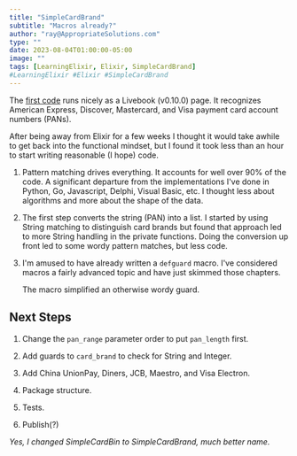 ```yaml
---
title: "SimpleCardBrand"
subtitle: "Macros already?"
author: "ray@AppropriateSolutions.com"
type: ""
date: 2023-08-04T01:00:00-05:00
image: ""
tags: [LearningElixir, Elixir, SimpleCardBrand]
#LearningElixir #Elixir #SimpleCardBrand
---
```


The [first code](https://github.com/rgacote/SimpleCardBrand/blob/v0.0.2/SimpleCardBrand.exs)
runs nicely as a Livebook (v0.10.0) page.
It recognizes American Express, Discover, Mastercard, and Visa payment card account numbers (PANs).

After being away from Elixir for a few weeks I thought it would take awhile to get back into the functional mindset,
but I found it took less than an hour to start writing reasonable (I hope) code.

<!--more-->

1. Pattern matching drives everything.
It accounts for well over 90% of the code.
A significant departure from the implementations I've done in Python, Go, Javascript, Delphi, Visual Basic, etc.
I thought less about algorithms and more about the shape of the data.

1. The first step converts the string (PAN) into a list.
I started by using String matching to distinguish card brands but found that approach led to more String handling in the private functions.
Doing the conversion up front led to some wordy pattern matches, but less code.

1. I'm amused to have already written a `defguard` macro.
I've considered macros a fairly advanced topic and have just skimmed those chapters.

    The macro simplified an otherwise wordy guard.

## Next Steps

1. Change the `pan_range` parameter order to put `pan_length` first.

1. Add guards to `card_brand` to check for String and Integer.

1. Add China UnionPay, Diners, JCB, Maestro, and Visa Electron.

1. Package structure.

1. Tests.

1. Publish(?)

_Yes, I changed SimpleCardBin to SimpleCardBrand, much better name._

